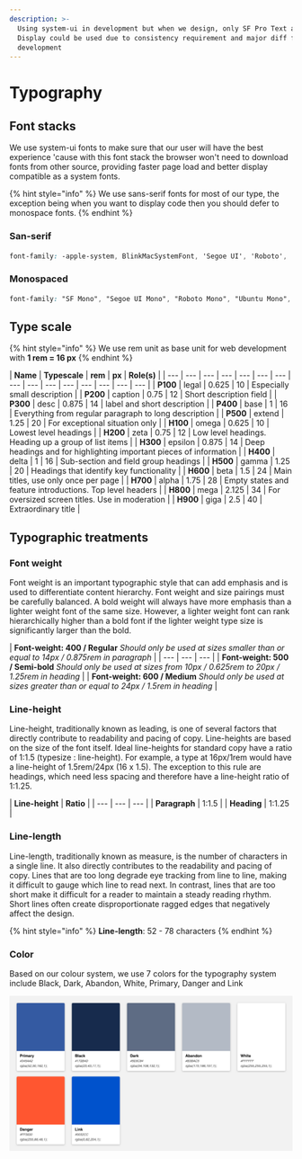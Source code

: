 ```yaml
---
description: >-
  Using system-ui in development but when we design, only SF Pro Text and SF Pro
  Display could be used due to consistency requirement and major diff from
  development
---
```


# Typography

## Font stacks

We use system-ui fonts to make sure that our user will have the best experience 'cause with this font stack the browser won't need to download fonts from other source, providing faster page load and better display compatible as a system fonts. 

{% hint style="info" %}
We use sans-serif fonts for most of our type, the exception being when you want to display code then you should defer to monospace fonts.
{% endhint %}

### San-serif

```css
font-family: -apple-system, BlinkMacSystemFont, 'Segoe UI', 'Roboto', 'Oxygen', 'Ubuntu', 'Fira Sans', 'Droid Sans', 'Helvetica Neue', sans-serif;
```

### Monospaced

```css
font-family: "SF Mono", "Segoe UI Mono", "Roboto Mono", "Ubuntu Mono", Menlo, Courier, monospace;
```

## Type scale

{% hint style="info" %}
We use rem unit as base unit for web development with **1 rem = 16 px**
{% endhint %}

| **Name** | **Typescale** | **rem** | **px** | **Role\(s\)** |
| --- | --- | --- | --- | --- | --- | --- | --- | --- | --- | --- | --- | --- | --- | --- |
| **P100** | legal | 0.625 | 10 | Especially small description |
| **P200** | caption | 0.75 | 12 | Short description field |
| **P300** | desc | 0.875 | 14 | label and short description |
| **P400** | base | 1 | 16 | Everything from regular paragraph to long description |
| **P500** | extend | 1.25 | 20 | For exceptional situation only |
| **H100** | omega | 0.625 | 10 | Lowest level headings |
| **H200** | zeta | 0.75 | 12 | Low level headings. Heading up a group of list items |
| **H300** | epsilon | 0.875 | 14 | Deep headings and for highlighting important pieces of information |
| **H400** | delta | 1 | 16 | Sub-section and field group headings |
| **H500** | gamma | 1.25 | 20 | Headings that identify key functionality |
| **H600** | beta | 1.5 | 24 | Main titles, use only once per page |
| **H700** | alpha | 1.75 | 28 | Empty states and feature introductions. Top level headers |
| **H800** | mega | 2.125 | 34 | For oversized screen titles. Use in moderation |
| **H900** | giga | 2.5 | 40 | Extraordinary title |

## Typographic treatments

### Font weight

Font weight is an important typographic style that can add emphasis and is used to differentiate content hierarchy. Font weight and size pairings must be carefully balanced. A bold weight will always have more emphasis than a lighter weight font of the same size. However, a lighter weight font can rank hierarchically higher than a bold font if the lighter weight type size is significantly larger than the bold.

| **Font-weight: 400 / Regular**  _Should only be used at sizes smaller than or equal to 14px / 0.875rem in paragraph_ |
| --- | --- | --- |
| **Font-weight: 500 / Semi-bold** _Should only be used at sizes from 10px / 0.625rem to 20px / 1.25rem in heading_ |
| **Font-weight: 600 / Medium** _Should only be used at sizes greater than or equal to 24px / 1.5rem in heading_ |

### Line-height

Line-height, traditionally known as leading, is one of several factors that directly contribute to readability and pacing of copy. Line-heights are based on the size of the font itself. Ideal line-heights for standard copy have a ratio of 1:1.5 \(typesize : line-height\). For example, a type at 16px/1rem would have a line-height of 1.5rem/24px \(16 x 1.5\). The exception to this rule are headings, which need less spacing and therefore have a line-height ratio of 1:1.25.

| **Line-height** | **Ratio** |
| --- | --- | --- |
| **Paragraph** | 1:1.5 |
| **Heading** | 1:1.25 |

### Line-length

Line-length, traditionally known as measure, is the number of characters in a single line. It also directly contributes to the readability and pacing of copy. Lines that are too long degrade eye tracking from line to line, making it difficult to gauge which line to read next. In contrast, lines that are too short make it difficult for a reader to maintain a steady reading rhythm. Short lines often create disproportionate ragged edges that negatively affect the design.

{% hint style="info" %}
**Line-length**: 52 - 78 characters
{% endhint %}

### Color

Based on our colour system, we use 7 colors for the typography system include Black, Dark, Abandon, White, Primary, Danger and Link

![](../.gitbook/assets/typography.png)

